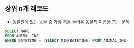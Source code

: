 ## 상위 n개 레코드
- 동물원에 있는 동물 중 가장 처음 들어온 동물의 이름을 뽑는 문제

```sql
SELECT NAME
FROM ANIMAL_INS
WHERE DATETIME = (SELECT MIN(DATETIME) FROM ANIMAL_INS)
```

